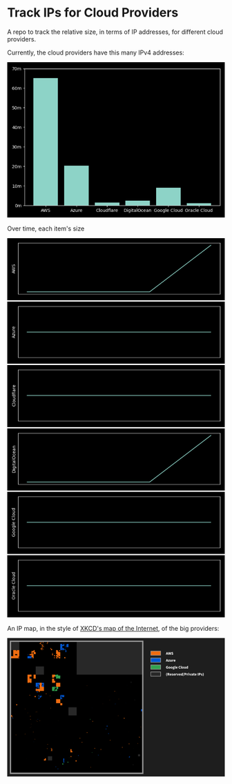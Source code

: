 # Track IPs for Cloud Providers

A repo to track the relative size, in terms of IP addresses, for different cloud providers.

Currently, the cloud providers have this many IPv4 addresses:

![Compared](images/main.png)

Over time, each item's size

![aws](images/history_aws.png)<br>
![azure](images/history_azure.png)<br>
![cloudflare](images/history_cloudflare.png)<br>
![digitalocean](images/history_digitalocean.png)<br>
![google](images/history_google.png)<br>
![oracle](images/history_oracle.png)<br>


An IP map, in the style of [XKCD's map of the Internet](https://xkcd.com/195/), of the big providers:

![map](images/map.png)
